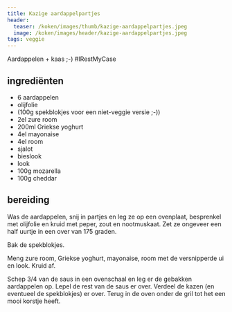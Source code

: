 ```yaml
---
title: Kazige aardappelpartjes
header:
  teaser: /koken/images/thumb/kazige-aardappelpartjes.jpeg
  image: /koken/images/header/kazige-aardappelpartjes.jpeg
tags: veggie
---
```


Aardappelen + kaas ;-) #IRestMyCase

## ingrediënten

* 6 aardappelen
* olijfolie
* (100g spekblokjes voor een niet-veggie versie ;-))
* 2el zure room
* 200ml Griekse yoghurt
* 4el mayonaise
* 4el room
* sjalot
* bieslook
* look
* 100g mozarella
* 100g cheddar

## bereiding

Was de aardappelen, snij in partjes en leg ze op een ovenplaat, besprenkel met olijfolie en kruid met peper, zout en nootmuskaat. Zet ze ongeveer een half uurtje in een over van 175 graden.

Bak de spekblokjes.

Meng zure room, Griekse yoghurt, mayonaise, room met de versnipperde ui en look. Kruid af.

Schep 3/4 van de saus in een ovenschaal en leg er de gebakken aardappelen op. Lepel de rest van de saus er over. Verdeel de kazen (en eventueel de spekblokjes) er over. Terug in de oven onder de gril tot het een mooi korstje heeft.
